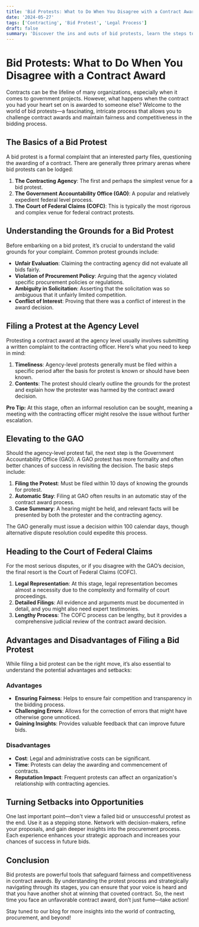 ```yaml
---
title: 'Bid Protests: What to Do When You Disagree with a Contract Award'
date: '2024-05-27'
tags: ['Contracting', 'Bid Protest', 'Legal Process']
draft: false
summary: 'Discover the ins and outs of bid protests, learn the steps to take when a contract award doesn’t go your way, and find out how to turn a setback into an opportunity.'
---
```


# Bid Protests: What to Do When You Disagree with a Contract Award

Contracts can be the lifeline of many organizations, especially when it comes to government projects. However, what happens when the contract you had your heart set on is awarded to someone else? Welcome to the world of bid protests—a fascinating, intricate process that allows you to challenge contract awards and maintain fairness and competitiveness in the bidding process.

## The Basics of a Bid Protest

A bid protest is a formal complaint that an interested party files, questioning the awarding of a contract. There are generally three primary arenas where bid protests can be lodged:

1. **The Contracting Agency**: The first and perhaps the simplest venue for a bid protest.
2. **The Government Accountability Office (GAO)**: A popular and relatively expedient federal level process.
3. **The Court of Federal Claims (COFC)**: This is typically the most rigorous and complex venue for federal contract protests.

## Understanding the Grounds for a Bid Protest

Before embarking on a bid protest, it’s crucial to understand the valid grounds for your complaint. Common protest grounds include:

- **Unfair Evaluation**: Claiming the contracting agency did not evaluate all bids fairly.
- **Violation of Procurement Policy**: Arguing that the agency violated specific procurement policies or regulations.
- **Ambiguity in Solicitation**: Asserting that the solicitation was so ambiguous that it unfairly limited competition.
- **Conflict of Interest**: Proving that there was a conflict of interest in the award decision.

## Filing a Protest at the Agency Level

Protesting a contract award at the agency level usually involves submitting a written complaint to the contracting officer. Here's what you need to keep in mind:

1. **Timeliness**: Agency-level protests generally must be filed within a specific period after the basis for protest is known or should have been known.
2. **Contents**: The protest should clearly outline the grounds for the protest and explain how the protester was harmed by the contract award decision.

**Pro Tip:** At this stage, often an informal resolution can be sought, meaning a meeting with the contracting officer might resolve the issue without further escalation.

## Elevating to the GAO

Should the agency-level protest fail, the next step is the Government Accountability Office (GAO). A GAO protest has more formality and often better chances of success in revisiting the decision. The basic steps include:

1. **Filing the Protest**: Must be filed within 10 days of knowing the grounds for protest.
2. **Automatic Stay**: Filing at GAO often results in an automatic stay of the contract award process.
3. **Case Summary**: A hearing might be held, and relevant facts will be presented by both the protester and the contracting agency.

The GAO generally must issue a decision within 100 calendar days, though alternative dispute resolution could expedite this process.

## Heading to the Court of Federal Claims

For the most serious disputes, or if you disagree with the GAO’s decision, the final resort is the Court of Federal Claims (COFC).

1. **Legal Representation**: At this stage, legal representation becomes almost a necessity due to the complexity and formality of court proceedings.
2. **Detailed Filings**: All evidence and arguments must be documented in detail, and you might also need expert testimonies.
3. **Lengthy Process**: The COFC process can be lengthy, but it provides a comprehensive judicial review of the contract award decision.

## Advantages and Disadvantages of Filing a Bid Protest

While filing a bid protest can be the right move, it’s also essential to understand the potential advantages and setbacks:

### Advantages

- **Ensuring Fairness**: Helps to ensure fair competition and transparency in the bidding process.
- **Challenging Errors**: Allows for the correction of errors that might have otherwise gone unnoticed.
- **Gaining Insights**: Provides valuable feedback that can improve future bids.

### Disadvantages

- **Cost**: Legal and administrative costs can be significant.
- **Time**: Protests can delay the awarding and commencement of contracts.
- **Reputation Impact**: Frequent protests can affect an organization's relationship with contracting agencies.

## Turning Setbacks into Opportunities

One last important point—don't view a failed bid or unsuccessful protest as the end. Use it as a stepping stone. Network with decision-makers, refine your proposals, and gain deeper insights into the procurement process. Each experience enhances your strategic approach and increases your chances of success in future bids.

## Conclusion

Bid protests are powerful tools that safeguard fairness and competitiveness in contract awards. By understanding the protest process and strategically navigating through its stages, you can ensure that your voice is heard and that you have another shot at winning that coveted contract. So, the next time you face an unfavorable contract award, don’t just fume—take action!

Stay tuned to our blog for more insights into the world of contracting, procurement, and beyond!